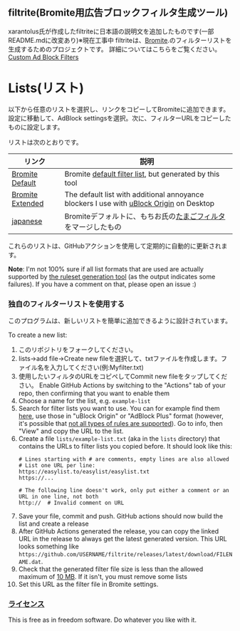 ## filtrite(Bromite用広告ブロックフィルタ生成ツール)
xarantolus氏が作成したfiltriteに日本語の説明文を追加したものです(一部README.mdに改変あり)※現在工事中
filtriteは、[Bromite](https://www.bromite.org/).のフィルターリストを生成するためのプロジェクトです。
詳細についてはこちらをご覧ください。[Custom Ad Block Filters](https://www.bromite.org/custom-filters) 

# Lists(リスト)
以下から任意のリストを選択し、リンクをコピーしてBromiteに追加できます。 設定に移動して、AdBlock settingsを選択。次に、フィルターURLをコピーしたものに設定します。

リストは次のとおりです。


| リンク | 説明 |
| ------ | ------|
| [Bromite Default](https://github.com/xarantolus/filtrite/releases/latest/download/bromite-default.dat) | Bromite [default filter list](https://github.com/bromite/filters), but generated by this tool |
| [Bromite Extended](https://github.com/xarantolus/filtrite/releases/latest/download/bromite-extended.dat) | The default list with additional annoyance blockers I use with [uBlock Origin](https://github.com/gorhill/uBlock) on Desktop |
| [japanese](https://github.com/mikadukiken/filtrite-japanese/releases/latest/download/bromite-default+tamago.dat) | Bromiteデフォルトに、もちお氏の[たまごフィルタ](https://raw.githubusercontent.com/eEIi0A5L/adblock_filter/master/tamago_filter.txt)をマージしたもの|

これらのリストは、GitHubアクションを使用して定期的に自動的に更新されます。

**Note**: I'm not 100% sure if all list formats that are used are actually supported by [the ruleset generation tool](https://github.com/xarantolus/subresource_filter_tools) (as the output indicates some failures). If you have a comment on that, please open an issue :)

### 独自のフィルターリストを使用する
このプログラムは、新しいリストを簡単に追加できるように設計されています。

To create a new list:

1. このリポジトリをフォークしてください。
2. lists→add file→Create new fileを選択して、txtファイルを作成します。ファイル名を入力してください(例:Myfilter.txt)
3. 使用したいフィルタのURLをコピペしてCommit new fileをタップしてください。
Enable GitHub Actions by switching to the "Actions" tab of your repo, then confirming that you want to enable them
4. Choose a name for the list, e.g. `example-list`
5. Search for filter lists you want to use. You can for example find them [here](https://filterlists.com/), use those in "uBlock Origin" or "AdBlock Plus" format (however, it's possible that [not all types of rules are supported](https://github.com/bromite/bromite/wiki/AdBlocking)). Go to info, then "View" and copy the URL to the list.
6. Create a file `lists/example-list.txt` (aka in the `lists` directory) that contains the URLs to filter lists you copied before. It should look like this:
    ```
    # Lines starting with # are comments, empty lines are also allowed
    # List one URL per line:
    https://easylist.to/easylist/easylist.txt
    https://...

    # The following line doesn't work, only put either a comment or an URL in one line, not both
    http://  # Invalid comment on URL
    ```
5. Save your file, commit and push. GitHub actions should now build the list and create a release
6. After GitHub Actions generated the release, you can copy the linked URL in the release to always get the latest generated version. This URL looks something like `https://github.com/USERNAME/filtrite/releases/latest/download/FILENAME.dat`. 
7. Check that the generated filter file size is less than the allowed maximum of [10 MB](https://github.com/bromite/bromite/blob/e5771ef891cf01dd5aeaaec5e092841929a9a541/build/patches/Bromite-AdBlockUpdaterService.patch#L1152-L1153). If it isn't, you must remove some lists
8. Set this URL as the filter file in Bromite settings.

### [ライセンス](LICENSE)
This is free as in freedom software. Do whatever you like with it.
